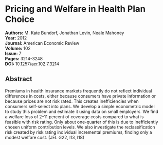 # Pricing and Welfare in Health Plan Choice

**Authors:** M. Kate Bundorf, Jonathan Levin, Neale Mahoney  
**Year:** 2012  
**Journal:** American Economic Review  
**Volume:** 102  
**Issue:** 7  
**Pages:** 3214-3248  
**DOI:** 10.1257/aer.102.7.3214  

## Abstract
Premiums in health insurance markets frequently do not reflect individual differences in costs, either because consumers have private information or because prices are not risk rated. This creates inefficiencies when consumers self-select into plans. We develop a simple econometric model to study this problem and estimate it using data on small employers. We find a welfare loss of 2–11 percent of coverage costs compared to what is feasible with risk rating. Only about one-quarter of this is due to inefficiently chosen uniform contribution levels. We also investigate the reclassification risk created by risk rating individual incremental premiums, finding only a modest welfare cost. (JEL G22, I13, I18)

